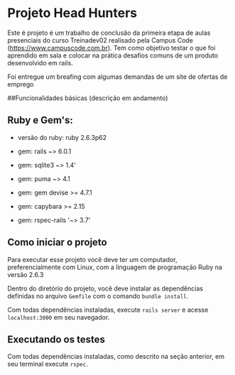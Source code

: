 # Projeto Head Hunters

Este é projeto é um trabalho de conclusão da primeira etapa de aulas presenciais do curso Treinadev02 realisado pela Campus Code (https://www.campuscode.com.br).
Tem como objetivo testar o que foi aprendido em sala e colocar na prática desafios comuns de um produto desenvolvido em rails.

Foi entregue um breafing com algumas demandas de um site de ofertas de emprego

##Funcionalidades básicas
(descrição em andamento)

## Ruby e Gem's:

* versão do ruby: ruby 2.6.3p62

* gem: rails ~> 6.0.1

* gem: sqlite3 ~> 1.4'

* gem: puma ~> 4.1

* gem: gem devise >= 4.7.1

* gem: capybara >= 2.15

* gem: rspec-rails '~> 3.7'

## Como iniciar o projeto

Para executar esse projeto você deve ter um computador, preferencialmente com
Linux, com a linguagem de programação Ruby na versão 2.6.3

Dentro do diretório do projeto, você deve instalar as dependências definidas no
arquivo `Gemfile` com o comando `bundle install`.

Com todas dependências instaladas, execute `rails server` e acesse
`localhost:3000` em seu navegador.

## Executando os testes

Com todas dependências instaladas, como descrito na seção anterior, em seu
terminal execute `rspec`.
